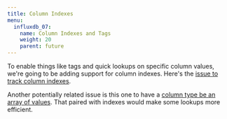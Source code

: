 ```yaml
---
title: Column Indexes
menu:
  influxdb_07:
    name: Column Indexes and Tags
    weight: 20
    parent: future
---
```


To enable things like tags and quick lookups on specific column values, we're going to be adding support for column indexes. Here's the [issue to track column indexes](https://github.com/influxdb/influxdb/issues/582).

Another potentially related issue is this one to have a [column type be an array of values](https://github.com/influxdb/influxdb/issues/268). That paired with indexes would make some lookups more efficient.
